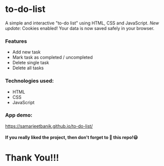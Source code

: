 # to-do-list
A simple and interactive "to-do list" using HTML, CSS and JavaScript. <i>New update</i>: Cookies enabled! Your data is now saved safely in your browser.

### Features
* Add new task
* Mark task as completed / uncompleted
* Delete single task
* Delete all tasks

### Technologies used:
* HTML
* CSS
* JavaScript

### App demo:
https://samarjeetbanik.github.io/to-do-list/

#### If you really liked the project, then don't forget to 🌟 this repo!😃

# Thank You!!!
